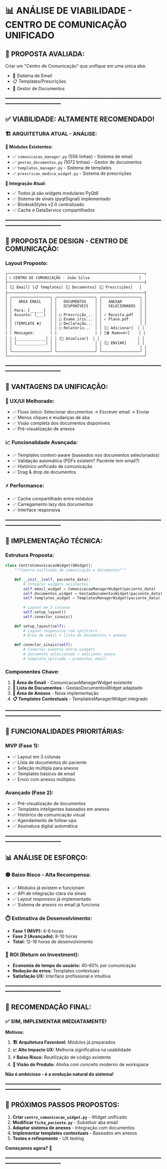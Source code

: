 📊 ANÁLISE DE VIABILIDADE - CENTRO DE COMUNICAÇÃO UNIFICADO
===========================================================

## 🎯 **PROPOSTA AVALIADA:**
Criar um "Centro de Comunicação" que unifique em uma única aba:
- 📧 Sistema de Email 
- 📋 Templates/Prescrições
- 📁 Gestor de Documentos

━━━━━━━━━━━━━━━━━━━━━━━━━━━━━━━━━━━━━━━━━━━━━━━━━━━━━━━━━━━━━━━━━━━━━━━━━━━━━━━━

## ✅ **VIABILIDADE: ALTAMENTE RECOMENDADO!**

### 🏗️ **ARQUITETURA ATUAL - ANÁLISE:**

**📂 Módulos Existentes:**
- ✅ `comunicacao_manager.py` (556 linhas) - Sistema de email
- ✅ `gestao_documentos.py` (1072 linhas) - Gestor de documentos  
- ✅ `templates_manager.py` - Sistema de templates
- ✅ `prescricao_medica_widget.py` - Sistema de prescrições

**🔗 Integração Atual:**
- ✅ Todos já são widgets modulares PyQt6
- ✅ Sistema de sinais (pyqtSignal) implementado
- ✅ BiodeskStyles v2.0 centralizado
- ✅ Cache e DataService compartilhados

━━━━━━━━━━━━━━━━━━━━━━━━━━━━━━━━━━━━━━━━━━━━━━━━━━━━━━━━━━━━━━━━━━━━━━━━━━━━━━━━

## 🎨 **PROPOSTA DE DESIGN - CENTRO DE COMUNICAÇÃO:**

### **Layout Proposto:**
```
┌─────────────────────────────────────────────────────────────┐
│ 📞 CENTRO DE COMUNICAÇÃO - João Silva                      │
├─────────────────────────────────────────────────────────────┤
│ [📧 Email] [📋 Templates] [📁 Documentos] [📄 Prescrições]   │
├─────────────────────────────────────────────────────────────┤
│ ┌─────────────────┐ ┌─────────────────┐ ┌─────────────────┐ │
│ │   ÁREA EMAIL    │ │   DOCUMENTOS    │ │   ANEXAR        │ │
│ │                 │ │   DISPONÍVEIS   │ │   SELECIONADOS  │ │
│ │ Para: [______]  │ │                 │ │                 │ │
│ │ Assunto: [___]  │ │ □ Prescrição_.. │ │ ✓ Receita.pdf   │ │
│ │                 │ │ □ Exame_iris... │ │ ✓ Plano.pdf     │ │
│ │ [TEMPLATE ▼]    │ │ □ Declaração... │ │                 │ │
│ │                 │ │ □ Relatório...  │ │ [📎 Adicionar]  │ │
│ │ Mensagem:       │ │                 │ │ [🗑️ Remover]    │ │
│ │ [_____________] │ │ [🔄 Atualizar]  │ │                 │ │
│ │ [_____________] │ │                 │ │ [📧 ENVIAR]     │ │
│ │                 │ │                 │ │                 │ │
│ └─────────────────┘ └─────────────────┘ └─────────────────┘ │
└─────────────────────────────────────────────────────────────┘
```

━━━━━━━━━━━━━━━━━━━━━━━━━━━━━━━━━━━━━━━━━━━━━━━━━━━━━━━━━━━━━━━━━━━━━━━━━━━━━━━━

## 🚀 **VANTAGENS DA UNIFICAÇÃO:**

### **🎯 UX/UI Melhorado:**
- ✅ Fluxo único: Selecionar documentos → Escrever email → Enviar
- ✅ Menos cliques e mudanças de aba
- ✅ Visão completa dos documentos disponíveis
- ✅ Pré-visualização de anexos

### **📈 Funcionalidade Avançada:**
- ✅ Templates context-aware (baseados nos documentos selecionados)
- ✅ Validação automática (PDFs existem? Paciente tem email?)
- ✅ Histórico unificado de comunicação
- ✅ Drag & drop de documentos

### **⚡ Performance:**
- ✅ Cache compartilhado entre módulos
- ✅ Carregamento lazy dos documentos
- ✅ Interface responsiva

━━━━━━━━━━━━━━━━━━━━━━━━━━━━━━━━━━━━━━━━━━━━━━━━━━━━━━━━━━━━━━━━━━━━━━━━━━━━━━━━

## 🔧 **IMPLEMENTAÇÃO TÉCNICA:**

### **Estrutura Proposta:**
```python
class CentroComunicacaoWidget(QWidget):
    """Centro unificado de comunicação e documentos"""
    
    def __init__(self, paciente_data):
        # Integrar widgets existentes
        self.email_widget = ComunicacaoManagerWidget(paciente_data)
        self.documentos_widget = GestaoDocumentosWidget(paciente_data)
        self.templates_widget = TemplatesManagerWidget(paciente_data)
        
        # Layout em 3 colunas
        self.setup_layout()
        self.conectar_sinais()
    
    def setup_layout(self):
        # Layout responsivo com splitters
        # Área de email + lista de documentos + anexos
        
    def conectar_sinais(self):
        # Conectar eventos entre widgets
        # documento_selecionado → adicionar_anexo
        # template_aplicado → preencher_email
```

### **Componentes Chave:**
1. **📧 Área de Email** - ComunicacaoManagerWidget existente
2. **📁 Lista de Documentos** - GestaoDocumentosWidget adaptado  
3. **📎 Área de Anexos** - Nova implementação
4. **📋 Templates Contextuais** - TemplatesManagerWidget integrado

━━━━━━━━━━━━━━━━━━━━━━━━━━━━━━━━━━━━━━━━━━━━━━━━━━━━━━━━━━━━━━━━━━━━━━━━━━━━━━━━

## 🎯 **FUNCIONALIDADES PRIORITÁRIAS:**

### **MVP (Fase 1):**
- ✅ Layout em 3 colunas
- ✅ Lista de documentos do paciente
- ✅ Seleção múltipla para anexos
- ✅ Templates básicos de email
- ✅ Envio com anexos múltiplos

### **Avançado (Fase 2):**
- ✅ Pré-visualização de documentos
- ✅ Templates inteligentes baseados em anexos
- ✅ Histórico de comunicação visual
- ✅ Agendamento de follow-ups
- ✅ Assinatura digital automática

━━━━━━━━━━━━━━━━━━━━━━━━━━━━━━━━━━━━━━━━━━━━━━━━━━━━━━━━━━━━━━━━━━━━━━━━━━━━━━━━

## 📊 **ANÁLISE DE ESFORÇO:**

### **🟢 Baixo Risco - Alta Recompensa:**
- ✅ Módulos já existem e funcionam
- ✅ API de integração clara via sinais
- ✅ Layout responsivo já implementado  
- ✅ Sistema de anexos no email já funciona

### **⏱️ Estimativa de Desenvolvimento:**
- **Fase 1 (MVP):** 4-6 horas
- **Fase 2 (Avançado):** 8-10 horas
- **Total:** 12-16 horas de desenvolvimento

### **🎯 ROI (Return on Investment):**
- **Economia de tempo do usuário:** 40-60% por comunicação
- **Redução de erros:** Templates contextuais
- **Satisfação UX:** Interface profissional e intuitiva

━━━━━━━━━━━━━━━━━━━━━━━━━━━━━━━━━━━━━━━━━━━━━━━━━━━━━━━━━━━━━━━━━━━━━━━━━━━━━━━━

## 🎉 **RECOMENDAÇÃO FINAL:**

### ✅ **SIM, IMPLEMENTAR IMEDIATAMENTE!**

**Motivos:**
1. **🏗️ Arquitetura Favorável:** Módulos já preparados
2. **📈 Alto Impacto UX:** Melhoria significativa na usabilidade
3. **⚡ Baixo Risco:** Reutilização de código existente
4. **🎯 Visão do Produto:** Alinha com conceito moderno de workspace

**Não é ambicioso - é a evolução natural do sistema!**

━━━━━━━━━━━━━━━━━━━━━━━━━━━━━━━━━━━━━━━━━━━━━━━━━━━━━━━━━━━━━━━━━━━━━━━━━━━━━━━━

## 🚀 **PRÓXIMOS PASSOS PROPOSTOS:**

1. **Criar `centro_comunicacao_widget.py`** - Widget unificado
2. **Modificar `ficha_paciente.py`** - Substituir aba email
3. **Adaptar sistema de anexos** - Integração com documentos
4. **Implementar templates contextuais** - Baseados em anexos
5. **Testes e refinamento** - UX testing

**Começamos agora?** 🎯

━━━━━━━━━━━━━━━━━━━━━━━━━━━━━━━━━━━━━━━━━━━━━━━━━━━━━━━━━━━━━━━━━━━━━━━━━━━━━━━━
